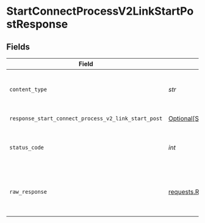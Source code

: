 # StartConnectProcessV2LinkStartPostResponse


## Fields

| Field                                                                                                                                                                                             | Type                                                                                                                                                                                              | Required                                                                                                                                                                                          | Description                                                                                                                                                                                       |
| ------------------------------------------------------------------------------------------------------------------------------------------------------------------------------------------------- | ------------------------------------------------------------------------------------------------------------------------------------------------------------------------------------------------- | ------------------------------------------------------------------------------------------------------------------------------------------------------------------------------------------------- | ------------------------------------------------------------------------------------------------------------------------------------------------------------------------------------------------- |
| `content_type`                                                                                                                                                                                    | *str*                                                                                                                                                                                             | :heavy_check_mark:                                                                                                                                                                                | HTTP response content type for this operation                                                                                                                                                     |
| `response_start_connect_process_v2_link_start_post`                                                                                                                                               | [Optional[StartConnectProcessV2LinkStartPostResponseStartConnectProcessV2LinkStartPost]](../../models/operations/startconnectprocessv2linkstartpostresponsestartconnectprocessv2linkstartpost.md) | :heavy_minus_sign:                                                                                                                                                                                | Successful Response                                                                                                                                                                               |
| `status_code`                                                                                                                                                                                     | *int*                                                                                                                                                                                             | :heavy_check_mark:                                                                                                                                                                                | HTTP response status code for this operation                                                                                                                                                      |
| `raw_response`                                                                                                                                                                                    | [requests.Response](https://requests.readthedocs.io/en/latest/api/#requests.Response)                                                                                                             | :heavy_minus_sign:                                                                                                                                                                                | Raw HTTP response; suitable for custom response parsing                                                                                                                                           |